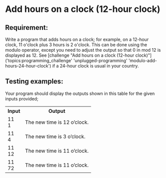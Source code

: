 # Add hours on a clock (12-hour clock)

## Requirement:

Write a program that adds hours on a clock; for example, on a 12-hour clock, 11 o'clock plus 3 hours is 2 o'clock. This can be done using the modulo operator, except you need to adjust the output so that 0 in mod 12 is displayed as 12. See [challenge "Add hours on a clock (12-hour clock)"]('topics:programming_challenge' 'unplugged-programming' 'modulo-add-hours-24-hour-clock') if a 24-hour clock is usual in your country.

## Testing examples:

Your program should display the outputs shown in this table for the given inputs provided;

<table>
  <tr>
    <th>Input</th>
    <th>Output</th>
  </tr>
  <tr>
    <td>11<br>1</td>
    <td>The new time is 12 o’clock.</td>
  </tr>
  <tr>
    <td>11<br>4</td>
    <td>The new time is 3 o’clock.</td>
  </tr>
  <tr>
    <td>11<br>12</td>
    <td>The new time is 11 o’clock.</td>
  </tr>
  <tr>
    <td>11<br>72</td>
    <td>The new time is 11 o’clock.</td>
  </tr>
</table>
